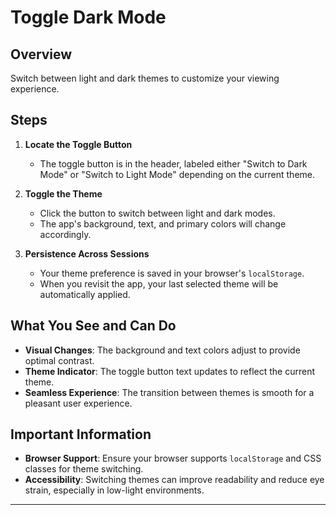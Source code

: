 # Toggle Dark Mode

## Overview

Switch between light and dark themes to customize your viewing experience.

## Steps

1. **Locate the Toggle Button**
   - The toggle button is in the header, labeled either "Switch to Dark Mode" or "Switch to Light Mode" depending on the current theme.

2. **Toggle the Theme**
   - Click the button to switch between light and dark modes.
   - The app's background, text, and primary colors will change accordingly.

3. **Persistence Across Sessions**
   - Your theme preference is saved in your browser's `localStorage`.
   - When you revisit the app, your last selected theme will be automatically applied.

## What You See and Can Do

- **Visual Changes**: The background and text colors adjust to provide optimal contrast.
- **Theme Indicator**: The toggle button text updates to reflect the current theme.
- **Seamless Experience**: The transition between themes is smooth for a pleasant user experience.

## Important Information

- **Browser Support**: Ensure your browser supports `localStorage` and CSS classes for theme switching.
- **Accessibility**: Switching themes can improve readability and reduce eye strain, especially in low-light environments.

---